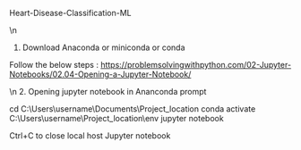 Heart-Disease-Classification-ML

\n
1. Download Anaconda or miniconda or conda

Follow the below steps :
https://problemsolvingwithpython.com/02-Jupyter-Notebooks/02.04-Opening-a-Jupyter-Notebook/

\n
2. Opening jupyter notebook in Ananconda prompt 

cd C:\Users\username\Documents\Project_location
conda activate C:\Users\username\Project_location\env
jupyter notebook

Ctrl+C to close local host Jupyter notebook

